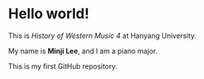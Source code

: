 # Hello world!

This is *History of Western Music 4* at Hanyang University.

My name is **Minji Lee**, and I am a piano major.

This is my first GitHub repository.
